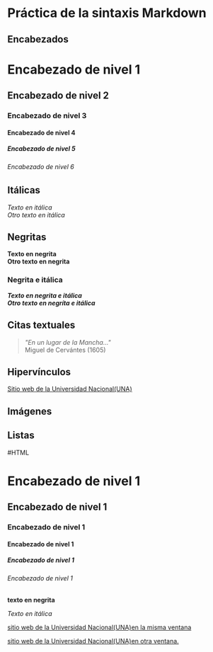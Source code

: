 # Práctica de la sintaxis Markdown

## Encabezados
# Encabezado de nivel 1
## Encabezado de nivel 2
### Encabezado de nivel 3
#### Encabezado de nivel 4
##### Encabezado de nivel 5
###### Encabezado de nivel 6

## Itálicas
*Texto en itálica*  
_Otro texto en itálica_
## Negritas
**Texto en negrita**
\
__Otro texto en negrita__


### Negrita e itálica 
***Texto en negrita e itálica***
\
_**Otro texto en negríta e itálica**_

## Citas textuales
> _"En un lugar de la Mancha..."_
\
Miguel de Cervántes (1605)

## Hipervínculos
[Sitio web de la Universidad Nacional(UNA)](https://www.una.ac.cr/)

## Imágenes

## Listas 

#HTML
<h1>Encabezado de nivel 1</h1>
<h2>Encabezado de nivel 1</h2>
<h3>Encabezado de nivel 1</h3>
<h4>Encabezado de nivel 1</h4>
<h5>Encabezado de nivel 1</h5>
<h6>Encabezado de nivel 1</h6>

<strong>texto en negrita</strong>

<em>Texto en itálica</em>

<a href=https://www.una.ac.cr/>sitio web de la Universidad Nacional(UNA)en la misma ventana</a>

<a href=https://www.una.ac.cr/>sitio web de la Universidad Nacional(UNA)en otra ventana.</a>
